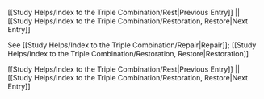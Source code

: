 [[Study Helps/Index to the Triple Combination/Rest|Previous Entry]]  ||  [[Study Helps/Index to the Triple Combination/Restoration, Restore|Next Entry]]

 See [[Study Helps/Index to the Triple Combination/Repair|Repair]]; [[Study Helps/Index to the Triple Combination/Restoration, Restore|Restoration]]

[[Study Helps/Index to the Triple Combination/Rest|Previous Entry]]  ||  [[Study Helps/Index to the Triple Combination/Restoration, Restore|Next Entry]]